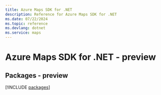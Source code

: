 ```yaml
---
title: Azure Maps SDK for .NET
description: Reference for Azure Maps SDK for .NET
ms.date: 07/22/2024
ms.topic: reference
ms.devlang: dotnet
ms.service: maps
---
```

# Azure Maps SDK for .NET - preview
## Packages - preview
[!INCLUDE [packages](maps-index.md)]